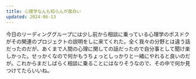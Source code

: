 ```yaml
---
title: 心理学なんも知らんが面白い
updated: 2024-06-13
---
```


今日のリーディンググループには少し前から相談に乗っている心理学のポスドクがその関連のプロジェクトの説明をしに来てくれた。全く我々の分野とは違う話だったのだが、あくまで人間の心理に関しての話だったので自分事として聞け楽しかった。せっかくなので何かもうちょっとしっかりと一緒にやれると良いのだが。これからまだしばらく相談に乗ることにはなりそうなので、その中で何か見つけてたらいいね。
